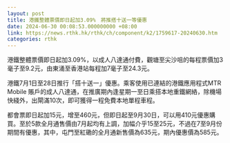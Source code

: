 ```yaml
---
layout: post
title: 港鐵整體票價即日起加3.09%　將推搭十送一等優惠
date: 2024-06-30 00:08:53.000000000 +08:00
link: https://news.rthk.hk/rthk/ch/component/k2/1759617-20240630.htm
categories: rthk
---
```


港鐵整體票價即日起加3.09%，以成人八達通付費，觀塘至尖沙咀的每程票價加3毫子至9.2元，由東涌至香港站每程加7毫子至24.3元。

港鐵7月1日至28日推行「搭十送一」優惠。乘客使用已連結的港鐵應用程式MTR Mobile 賬戶的成人八達通，在推廣期內逢星期一至日乘搭本地重鐵網絡，除機場快綫外，出閘滿10次，即可獲得一程免費本地單程車程。

都會票即日起加15元，增至460元，但即日起至9月30日，可以用410元優惠購買。至於5款全月通售價由7月起均有上調，加幅介乎15至25元，不過在7至9月份期間有優惠，其中，屯門至紅磡的全月通新售價為635元，期內優惠價為585元。
